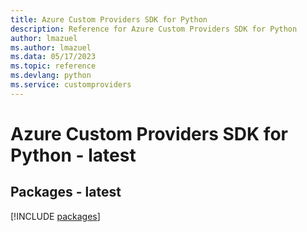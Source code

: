 ```yaml
---
title: Azure Custom Providers SDK for Python
description: Reference for Azure Custom Providers SDK for Python
author: lmazuel
ms.author: lmazuel
ms.data: 05/17/2023
ms.topic: reference
ms.devlang: python
ms.service: customproviders
---
```

# Azure Custom Providers SDK for Python - latest
## Packages - latest
[!INCLUDE [packages](custom-providers-index.md)]